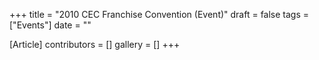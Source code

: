+++
title = "2010 CEC Franchise Convention (Event)"
draft = false
tags = ["Events"]
date = ""

[Article]
contributors = []
gallery = []
+++